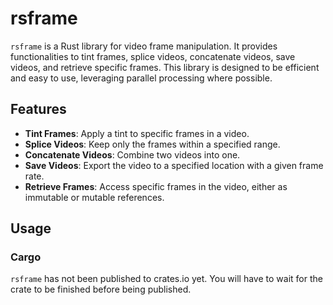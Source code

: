 # rsframe

`rsframe` is a Rust library for video frame manipulation. It provides functionalities to tint frames, splice videos, concatenate videos, save videos, and retrieve specific frames. This library is designed to be efficient and easy to use, leveraging parallel processing where possible.

## Features

- **Tint Frames**: Apply a tint to specific frames in a video.
- **Splice Videos**: Keep only the frames within a specified range.
- **Concatenate Videos**: Combine two videos into one.
- **Save Videos**: Export the video to a specified location with a given frame rate.
- **Retrieve Frames**: Access specific frames in the video, either as immutable or mutable references.

## Usage

### Cargo
`rsframe` has not been published to crates.io yet. You will have to wait for the crate to be finished before being published.